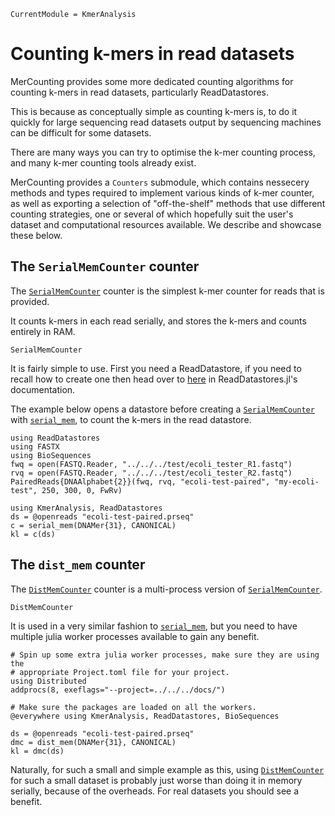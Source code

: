 ```@meta
CurrentModule = KmerAnalysis
```

# Counting k-mers in read datasets

MerCounting provides some more dedicated counting algorithms for counting k-mers
in read datasets, particularly ReadDatastores.

This is because as conceptually simple as counting k-mers is, to do it quickly
for large sequencing read datasets output by sequencing machines can be
difficult for some datasets.

There are many ways you can try to optimise the k-mer counting process, and many
k-mer counting tools already exist.

MerCounting provides a `Counters` submodule, which contains nessecery methods
and types required to implement various kinds of k-mer counter, as well as
exporting a selection of "off-the-shelf" methods that use different counting
strategies, one or several of which hopefully suit the user's dataset and
computational resources available. We describe and showcase these below.

## The `SerialMemCounter` counter

The [`SerialMemCounter`](@ref) counter is the simplest k-mer counter for reads that
is provided.

It counts k-mers in each read serially, and stores the k-mers and counts entirely
in RAM.

```@docs
SerialMemCounter
```

It is fairly simple to use. First you need a ReadDatastore, if you need to
recall how to create one then head over
to [here](https://biojulia.net/ReadDatastores.jl/stable/build-datastores/) in
ReadDatastores.jl's documentation.

The example below opens a datastore before creating a [`SerialMemCounter`](@ref)
with [`serial_mem`](@ref), to count the k-mers in the read datastore.

```@setup serialmem
using ReadDatastores
using FASTX
using BioSequences
fwq = open(FASTQ.Reader, "../../../test/ecoli_tester_R1.fastq")
rvq = open(FASTQ.Reader, "../../../test/ecoli_tester_R2.fastq")
PairedReads{DNAAlphabet{2}}(fwq, rvq, "ecoli-test-paired", "my-ecoli-test", 250, 300, 0, FwRv)
```

```@repl serialmem
using KmerAnalysis, ReadDatastores
ds = @openreads "ecoli-test-paired.prseq"
c = serial_mem(DNAMer{31}, CANONICAL)
kl = c(ds)
```

## The `dist_mem` counter

The [`DistMemCounter`](@ref) counter is a multi-process version of [`SerialMemCounter`](@ref).

```@docs
DistMemCounter
```

It is used in a very similar fashion to [`serial_mem`](@ref), but you need to
have multiple julia worker processes available to gain any benefit.

```@repl distmem
# Spin up some extra julia worker processes, make sure they are using the
# appropriate Project.toml file for your project.
using Distributed
addprocs(8, exeflags="--project=../../../docs/")

# Make sure the packages are loaded on all the workers.
@everywhere using KmerAnalysis, ReadDatastores, BioSequences

ds = @openreads "ecoli-test-paired.prseq"
dmc = dist_mem(DNAMer{31}, CANONICAL)
kl = dmc(ds)
```

Naturally, for such a small and simple example as this, using [`DistMemCounter`](@ref)
for such a small dataset is probably just worse than doing it in memory serially,
because of the overheads. For real datasets you should see a benefit.